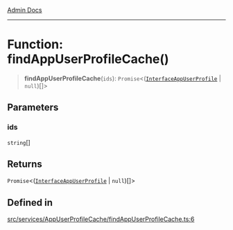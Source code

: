 [Admin Docs](/)

***

# Function: findAppUserProfileCache()

> **findAppUserProfileCache**(`ids`): `Promise`\<([`InterfaceAppUserProfile`](../../../../models/AppUserProfile/interfaces/InterfaceAppUserProfile.md) \| `null`)[]\>

## Parameters

### ids

`string`[]

## Returns

`Promise`\<([`InterfaceAppUserProfile`](../../../../models/AppUserProfile/interfaces/InterfaceAppUserProfile.md) \| `null`)[]\>

## Defined in

[src/services/AppUserProfileCache/findAppUserProfileCache.ts:6](https://github.com/Suyash878/talawa-api/blob/cfd688207611ba245c99edd8dbaccb2cdbf6a043/src/services/AppUserProfileCache/findAppUserProfileCache.ts#L6)
